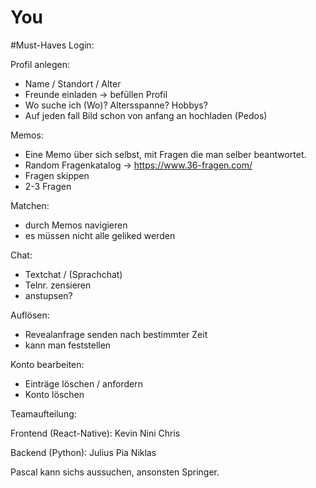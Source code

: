 # You

#Must-Haves
Login:

Profil anlegen:
  - Name / Standort / Alter
  - Freunde einladen -> befüllen Profil
  - Wo suche ich (Wo)? Altersspanne? Hobbys? 
  - Auf jeden fall Bild schon von anfang an hochladen (Pedos) 

Memos:
  - Eine Memo über sich selbst, mit Fragen die man selber beantwortet.
  - Random Fragenkatalog -> https://www.36-fragen.com/
  - Fragen skippen
  - 2-3 Fragen

Matchen:
  - durch Memos navigieren
  - es müssen nicht alle geliked werden

Chat:
  - Textchat / (Sprachchat)
  - Telnr. zensieren
  - anstupsen?

Auflösen:
  - Revealanfrage senden nach bestimmter Zeit
  - kann man feststellen 

Konto bearbeiten:
  - Einträge löschen / anfordern
  - Konto löschen
  
  
  
 Teamaufteilung:
 
 Frontend (React-Native):
 Kevin 
 Nini
 Chris
 
 Backend (Python):
 Julius
 Pia
 Niklas
 
 Pascal kann sichs aussuchen, ansonsten Springer.
  
